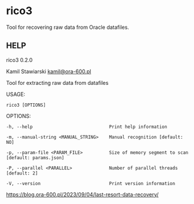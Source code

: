 # rico3
Tool for recovering raw data from Oracle datafiles. 

## HELP
rico3 0.2.0

Kamil Stawiarski <kamil@ora-600.pl>

Tool for extracting raw data from datafiles


USAGE:

    rico3 [OPTIONS]



OPTIONS:

    -h, --help                             Print help information

    -m, --manual-string <MANUAL_STRING>    Manual recognition [default: NO]

    -p, --param-file <PARAM_FILE>          Size of memory segment to scan [default: params.json]

    -P, --parallel <PARALLEL>              Number of parallel threads [default: 2]

    -V, --version                          Print version information



https://blog.ora-600.pl/2023/09/04/last-resort-data-recovery/


